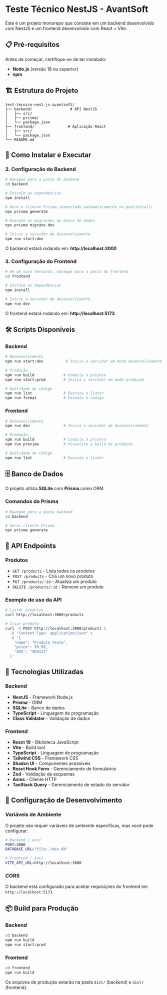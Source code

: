 # Teste Técnico NestJS - AvantSoft

Este é um projeto monorepo que consiste em um backend desenvolvido com NestJS e um frontend desenvolvido com React + Vite.

## 📋 Pré-requisitos

Antes de começar, certifique-se de ter instalado:

- **Node.js** (versão 18 ou superior)
- **npm**

## 🏗️ Estrutura do Projeto

```
test-tecnico-nest-js-avantsoft/
├── backend/                 # API NestJS
│   ├── src/
│   ├── prisma/
│   └── package.json
├── frontend/               # Aplicação React
│   ├── src/
│   └── package.json
└── README.md
```

## 🚀 Como Instalar e Executar

### 2. Configuração do Backend

```bash
# Navegue para a pasta do backend
cd backend

# Instale as dependências
npm install

# Gere o cliente Prisma (executado automaticamente no postinstall)
npx prisma generate

# Execute as migrações do banco de dados
npx prisma migrate dev

# Inicie o servidor de desenvolvimento
npm run start:dev
```

O backend estará rodando em: **http://localhost:3000**

### 3. Configuração do Frontend

```bash
# Em um novo terminal, navegue para a pasta do frontend
cd frontend

# Instale as dependências
npm install

# Inicie o servidor de desenvolvimento
npm run dev
```

O frontend estará rodando em: **http://localhost:5173**

## 🛠️ Scripts Disponíveis

### Backend

```bash
# Desenvolvimento
npm run start:dev          # Inicia o servidor em modo desenvolvimento

# Produção
npm run build             # Compila o projeto
npm run start:prod        # Inicia o servidor em modo produção

# Qualidade de código
npm run lint              # Executa o linter
npm run format            # Formata o código
```

### Frontend

```bash
# Desenvolvimento
npm run dev               # Inicia o servidor de desenvolvimento

# Produção
npm run build             # Compila o projeto
npm run preview           # Visualiza a build de produção

# Qualidade de código
npm run lint              # Executa o linter
```

## 🗄️ Banco de Dados

O projeto utiliza **SQLite** com **Prisma** como ORM.

### Comandos do Prisma

```bash
# Navegue para a pasta backend
cd backend

# Gerar cliente Prisma
npx prisma generate
```

## 📡 API Endpoints

### Produtos

- `GET /products` - Lista todos os produtos
- `POST /products` - Cria um novo produto
- `PUT /products/:id` - Atualiza um produto
- `DELETE /products/:id` - Remove um produto

### Exemplo de uso da API

```bash
# Listar produtos
curl http://localhost:3000/products

# Criar produto
curl -X POST http://localhost:3000/products \
  -H "Content-Type: application/json" \
  -d '{
    "name": "Produto Teste",
    "price": 99.99,
    "SKU": "SKU123"
  }'
```

## 🎨 Tecnologias Utilizadas

### Backend
- **NestJS** - Framework Node.js
- **Prisma** - ORM
- **SQLite** - Banco de dados
- **TypeScript** - Linguagem de programação
- **Class Validator** - Validação de dados

### Frontend
- **React 19** - Biblioteca JavaScript
- **Vite** - Build tool
- **TypeScript** - Linguagem de programação
- **Tailwind CSS** - Framework CSS
- **Shadcn UI** - Componentes acessíveis
- **React Hook Form** - Gerenciamento de formulários
- **Zod** - Validação de esquemas
- **Axios** - Cliente HTTP
- **TanStack Query** - Gerenciamento de estado do servidor

## 🔧 Configuração de Desenvolvimento

### Variáveis de Ambiente

O projeto não requer variáveis de ambiente específicas, mas você pode configurar:

```bash
# Backend (.env)
PORT=3000
DATABASE_URL="file:./dev.db"

# Frontend (.env)
VITE_API_URL=http://localhost:3000
```

### CORS

O backend está configurado para aceitar requisições do frontend em `http://localhost:5173`.

## 📦 Build para Produção

### Backend

```bash
cd backend
npm run build
npm run start:prod
```

### Frontend

```bash
cd frontend
npm run build
```

Os arquivos de produção estarão na pasta `dist/` (backend) e `dist/` (frontend).
